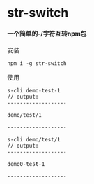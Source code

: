 # str-switch
#### 一个简单的-/字符互转npm包

安装
```
npm i -g str-switch
```

使用
```
s-cli demo-test-1
// output:
-------------------

demo/test/1

-------------------

s-cli demo/test/1
// output:
-------------------

demo0-test-1

-------------------
```

